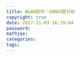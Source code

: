 ```yaml
---
title: WGAN前作：GAN问题分析
copyright: true
date: 2017-11-03 16:39:04
password:
mathjax:
categories:
tags:
---
```

